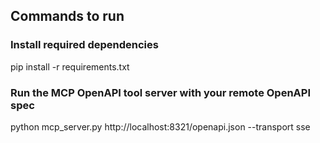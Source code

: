 ## Commands to run
### Install required dependencies
pip install -r requirements.txt

### Run the MCP OpenAPI tool server with your remote OpenAPI spec
python mcp_server.py http://localhost:8321/openapi.json --transport sse